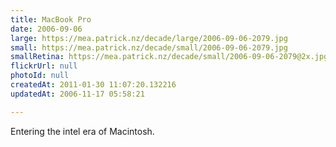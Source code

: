 ```yaml
---
title: MacBook Pro
date: 2006-09-06
large: https://mea.patrick.nz/decade/large/2006-09-06-2079.jpg
small: https://mea.patrick.nz/decade/small/2006-09-06-2079.jpg
smallRetina: https://mea.patrick.nz/decade/small/2006-09-06-2079@2x.jpg
flickrUrl: null
photoId: null
createdAt: 2011-01-30 11:07:20.132216
updatedAt: 2006-11-17 05:58:21

---
```

Entering the intel era of Macintosh.
